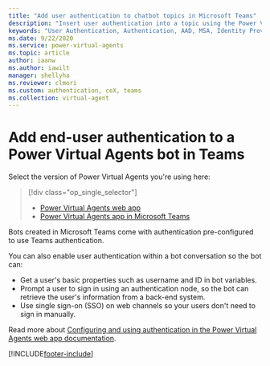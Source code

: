 ```yaml
---
title: "Add user authentication to chatbot topics in Microsoft Teams"
description: "Insert user authentication into a topic using the Power Virtual Agents app in Microsoft Teams to allow your users to sign in directly within a conversation."
keywords: "User Authentication, Authentication, AAD, MSA, Identity Provider, PVA"
ms.date: 9/22/2020
ms.service: power-virtual-agents
ms.topic: article
author: iaanw
ms.author: iawilt
manager: shellyha
ms.reviewer: clmori
ms.custom: authentication, ceX, teams
ms.collection: virtual-agent
---
```


# Add end-user authentication to a Power Virtual Agents bot in Teams



Select the version of Power Virtual Agents you're using here:

> [!div class="op_single_selector"]
> - [Power Virtual Agents web app](../advanced-end-user-authentication.md)
> - [Power Virtual Agents app in Microsoft Teams](advanced-end-user-authentication-teams.md)



Bots created in Microsoft Teams come with authentication pre-configured to use Teams authentication. 

You can also enable user authentication within a bot conversation so the bot can:

- Get a user's basic properties such as username and ID in bot variables.
- Prompt a user to sign in using an authentication node, so the bot can retrieve the user's information from a back-end system. 
- Use single sign-on (SSO) on web channels so your users don't need to sign in manually. 

Read more about [Configuring and using authentication in the Power Virtual Agents web app documentation](../advanced-end-user-authentication.md).


[!INCLUDE[footer-include](../includes/footer-banner.md)]